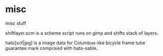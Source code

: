 # misc
misc stuff

shiftlayer.scm is a scheme script runs on gimp and shifts stack of layers.

hato[xcf|jpg] is a image data for Columbus-like bicycle frame tube guarantee mark comprised with hato-sable.
